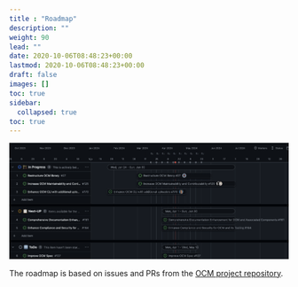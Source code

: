 ```yaml
---
title : "Roadmap"
description: ""
weight: 90
lead: ""
date: 2020-10-06T08:48:23+00:00
lastmod: 2020-10-06T08:48:23+00:00
draft: false
images: []
toc: true
sidebar:
  collapsed: true
toc: true
---
```


![roadmap](/images/roadmap_Q2-2024.png)

The roadmap is based on issues and PRs from the [OCM project repository](https://github.com/open-component-model/ocm-project).
